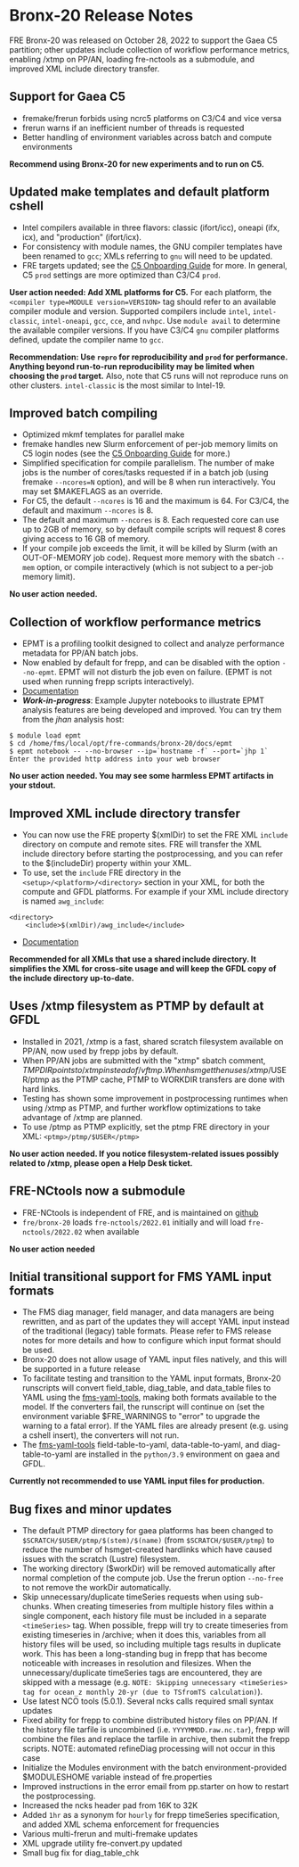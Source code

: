 # Bronx-20 Release Notes

FRE Bronx-20 was released on October 28, 2022 to support the Gaea C5 partition; other updates include collection of workflow performance metrics, enabling /xtmp on PP/AN, loading fre-nctools as a submodule, and improved XML include directory transfer.

## Support for Gaea C5
* fremake/frerun forbids using ncrc5 platforms on C3/C4 and vice versa
* frerun warns if an inefficient number of threads is requested
* Better handling of environment variables across batch and compute environments

**Recommend using Bronx-20 for new experiments and to run on C5.**

## Updated make templates and default platform cshell
* Intel compilers available in three flavors: classic (ifort/icc), oneapi (ifx, icx), and "production" (ifort/icx).
* For consistency with module names, the GNU compiler templates have been renamed to `gcc`; XMLs referring to `gnu` will need to be updated.
* FRE targets updated; see the [C5 Onboarding Guide](https://docs.google.com/document/d/12tVJrDMon9tvvM1F-A5wn7oVHGxqRVWFzRcgctAkODQ/edit?usp=sharing) for more. In general, C5 `prod` settings are more optimized than C3/C4 `prod`.

**User action needed: Add XML platforms for C5.** For each platform, the `<compiler type=MODULE version=VERSION>` tag should refer to an available compiler module and version. Supported compilers include `intel`, `intel-classic`, `intel-oneapi`, `gcc`, `cce`, and `nvhpc`. Use `module avail` to determine the available compiler versions. If you have C3/C4 `gnu` compiler platforms defined, update the compiler name to `gcc`.

**Recommendation: Use `repro` for reproducibility and `prod` for performance. Anything beyond run-to-run reproducibility may be limited when choosing the `prod` target.** Also, note that C5 runs will not reproduce runs on other clusters. `intel-classic` is the most similar to Intel-19.

## Improved batch compiling
* Optimized mkmf templates for parallel make
* fremake handles new Slurm enforcement of per-job memory limits on C5 login nodes (see the [C5 Onboarding Guide](https://docs.google.com/document/d/12tVJrDMon9tvvM1F-A5wn7oVHGxqRVWFzRcgctAkODQ/edit?usp=sharing) for more.)
* Simplified specification for compile parallelism. The number of make jobs is the number of cores/tasks requested if in a batch job (using fremake `--ncores=N` option), and will be 8 when run interactively. You may set $MAKEFLAGS as an override.
* For C5, the default `--ncores` is 16 and the maximum is 64. For C3/C4, the default and maximum `--ncores` is 8.
* The default and maximum `--ncores` is 8. Each requested core can use up to 2GB of memory, so by default compile scripts will request 8 cores giving access to 16 GB of memory.
* If your compile job exceeds the limit, it will be killed by Slurm (with an OUT-OF-MEMORY job code). Request more memory with the sbatch `--mem` option, or compile interactively (which is not subject to a per-job memory limit).

**No user action needed.**

## Collection of workflow performance metrics
* EPMT is a profiling toolkit designed to collect and analyze performance metadata for PP/AN batch jobs.
* Now enabled by default for frepp, and can be disabled with the option `--no-epmt`. EPMT will not disturb the job even on failure. (EPMT is not used when running frepp scripts interactively).
* [Documentation](https://gitlab.gfdl.noaa.gov/workflow-db/docs/-/wikis/home)
* ***Work-in-progress***: Example Jupyter notebooks to illustrate EPMT analysis features are being developed and improved. You can try them from the *jhan* analysis host:

```
$ module load epmt
$ cd /home/fms/local/opt/fre-commands/bronx-20/docs/epmt
$ epmt notebook -- --no-browser --ip=`hostname -f` --port=`jhp 1`
Enter the provided http address into your web browser
```

**No user action needed. You may see some harmless EPMT artifacts in your stdout.**

## Improved XML include directory transfer
* You can now use the FRE property $(xmlDir) to set the FRE XML `include` directory on compute and remote sites. FRE will transfer the XML include directory before starting the postprocessing, and you can refer to the $(includeDir) property within your XML.
* To use, set the `include` FRE directory in the `<setup>/<platform>/<directory>` section in your XML, for both the compute and GFDL platforms. For example if your XML include directory is named `awg_include`:
```
<directory>
    <include>$(xmlDir)/awg_include</include>
```
* [Documentation](run/include_dir.md)

**Recommended for all XMLs that use a shared include directory. It simplifies the XML for cross-site usage and will keep the GFDL copy of the include directory up-to-date.**

## Uses /xtmp filesystem as PTMP by default at GFDL
* Installed in 2021, /xtmp is a fast, shared scratch filesystem available on PP/AN, now used by frepp jobs by default.
* When PP/AN jobs are submitted with the "xtmp" sbatch comment, $TMPDIR points to /xtmp instead of /vftmp. When hsmget then uses /xtmp/$USER/ptmp as the PTMP cache, PTMP to WORKDIR transfers are done with hard links.
* Testing has shown some improvement in postprocessing runtimes when using /xtmp as PTMP, and further workflow optimizations to take advantage of /xtmp are planned.
* To use /ptmp as PTMP explicitly, set the ptmp FRE directory in your XML: `<ptmp>/ptmp/$USER</ptmp>`

**No user action needed. If you notice filesystem-related issues possibly related to /xtmp, please open a Help Desk ticket.**

## FRE-NCtools now a submodule
* FRE-NCtools is independent of FRE, and is maintained on [github](https://github.com/NOAA-GFDL/FRE-NCtools)
* `fre/bronx-20` loads `fre-nctools/2022.01` initially and will load `fre-nctools/2022.02` when available

**No user action needed**

## Initial transitional support for FMS YAML input formats
* The FMS diag manager, field manager, and data managers are being rewritten, and as part of the updates they will accept YAML input instead of the traditional (legacy) table formats. Please refer to FMS release notes for more details and how to configure which input format should be used.
* Bronx-20 does not allow usage of YAML input files natively, and this will be supported in a future release
* To facilitate testing and transition to the YAML input formats, Bronx-20 runscripts will convert field_table, diag_table, and data_table files to YAML using the [fms-yaml-tools](https://github.com/NOAA-GFDL/fms_yaml_tools), making both formats available to the model. If the converters fail, the runscript will continue on (set the environment variable $FRE_WARNINGS to "error" to upgrade the warning to a fatal error). If the YAML files are already present (e.g. using a cshell insert), the converters will not run.
* The [fms-yaml-tools](https://github.com/NOAA-GFDL/fms_yaml_tools) field-table-to-yaml, data-table-to-yaml, and diag-table-to-yaml are installed in the `python/3.9` environment on gaea and GFDL.

**Currently not recommended to use YAML input files for production.**

## Bug fixes and minor updates
* The default PTMP directory for gaea platforms has been changed to `$SCRATCH/$USER/ptmp/$(stem)/$(name)` (from `$SCRATCH/$USER/ptmp`) to reduce the number of hsmget-created hardlinks which have caused issues with the scratch (Lustre) filesystem.
* The working directory ($workDir) will be removed automatically after normal completion of the compute job. Use the frerun option `--no-free` to not remove the workDir automatically.
* Skip unnecessary/duplicate timeSeries requests when using sub-chunks. When creating timeseries from multiple history files within a single component, each history file must be included in a separate `<timeSeries>` tag. When possible, frepp will try to create timeseries from existing timeseries in /archive; when it does this, variables from all history files will be used, so including multiple <timeSeries> tags results in duplicate work. This has been a long-standing bug in frepp that has become noticeable with increases in resolution and filesizes. When the unnecessary/duplicate timeSeries tags are encountered, they are skipped with a message (e.g. `NOTE: Skipping unnecessary <timeSeries> tag for ocean_z monthly 20-yr (due to TSfromTS calculation)`).
* Use latest NCO tools (5.0.1). Several ncks calls required small syntax updates
* Fixed ability for frepp to combine distributed history files on PP/AN. If the history file tarfile is uncombined (i.e. `YYYYMMDD.raw.nc.tar`), frepp will combine the files and replace the tarfile in archive, then submit the frepp scripts. NOTE: automated refineDiag processing will not occur in this case
* Initialize the Modules environment with the batch environment-provided $MODULESHOME variable instead of fre.properties
* Improved instructions in the error email from pp.starter on how to restart the postprocessing.
* Increased the ncks header pad from 16K to 32K
* Added `1hr` as a synonym for `hourly` for frepp timeSeries specification, and added XML schema enforcement for frequencies
* Various multi-frerun and multi-fremake updates
* XML upgrade utility fre-convert.py updated
* Small bug fix for diag_table_chk
